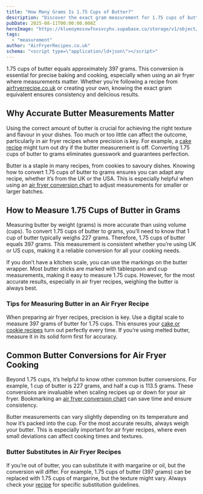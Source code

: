 ```yaml
---
title: "How Many Grams Is 1.75 Cups of Butter?"
description: "Discover the exact gram measurement for 1.75 cups of butter with our simple conversion guide. Perfect for baking and air fryer recipes."
pubDate: 2025-08-11T00:00:00.000Z
heroImage: "https://klueoymssxwfnxsvcyhv.supabase.co/storage/v1/object/public/md/how-many-grams-is-175-cups-of-butter-dd98bd04.webp"
tags:
  - "measurement"
author: "AirFryerRecipes.co.uk"
schema: "<script type=\"application/ld+json\"></script>"
---
```


<p>1.75 cups of butter equals approximately 397 grams. This conversion is essential for precise baking and cooking, especially when using an air fryer where measurements matter. Whether you’re following a recipe from <a href=https://www.airfryerrecipe.co.uk>airfryerrecipe.co.uk</a> or creating your own, knowing the exact gram equivalent ensures consistency and delicious results.</p>

<h2>Why Accurate Butter Measurements Matter</h2>
<p>Using the correct amount of butter is crucial for achieving the right texture and flavour in your dishes. Too much or too little can affect the outcome, particularly in air fryer recipes where precision is key. For example, a <a href=https://www.airfryerrecipe.co.uk/recipes>cake recipe</a> might turn out dry if the butter measurement is off. Converting 1.75 cups of butter to grams eliminates guesswork and guarantees perfection.</p>
<p>Butter is a staple in many recipes, from cookies to savoury dishes. Knowing how to convert 1.75 cups of butter to grams ensures you can adapt any recipe, whether it’s from the UK or the USA. This is especially helpful when using an <a href=https://www.airfryerrecipe.co.uk/air-fryer-conversion-chart>air fryer conversion chart</a> to adjust measurements for smaller or larger batches.</p>

<h2>How to Measure 1.75 Cups of Butter in Grams</h2>
<p>Measuring butter by weight (grams) is more accurate than using volume (cups). To convert 1.75 cups of butter to grams, you’ll need to know that 1 cup of butter typically weighs 227 grams. Therefore, 1.75 cups of butter equals 397 grams. This measurement is consistent whether you’re using UK or US cups, making it a reliable conversion for all your cooking needs.</p>
<p>If you don’t have a kitchen scale, you can use the markings on the butter wrapper. Most butter sticks are marked with tablespoon and cup measurements, making it easy to measure 1.75 cups. However, for the most accurate results, especially in air fryer recipes, weighing the butter is always best.</p>

<h3>Tips for Measuring Butter in an Air Fryer Recipe</h3>
<p>When preparing air fryer recipes, precision is key. Use a digital scale to measure 397 grams of butter for 1.75 cups. This ensures your <a href=https://www.airfryerrecipe.co.uk/recipe-category/cakes>cake or cookie recipes</a> turn out perfectly every time. If you’re using melted butter, measure it in its solid form first for accuracy.</p>

<h2>Common Butter Conversions for Air Fryer Cooking</h2>
<p>Beyond 1.75 cups, it’s helpful to know other common butter conversions. For example, 1 cup of butter is 227 grams, and half a cup is 113.5 grams. These conversions are invaluable when scaling recipes up or down for your air fryer. Bookmarking an <a href=https://www.airfryerrecipe.co.uk/air-fryer-conversion-chart>air fryer conversion chart</a> can save time and ensure consistency.</p>
<p>Butter measurements can vary slightly depending on its temperature and how it’s packed into the cup. For the most accurate results, always weigh your butter. This is especially important for air fryer recipes, where even small deviations can affect cooking times and textures.</p>

<h3>Butter Substitutes in Air Fryer Recipes</h3>
<p>If you’re out of butter, you can substitute it with margarine or oil, but the conversion will differ. For example, 1.75 cups of butter (397 grams) can be replaced with 1.75 cups of margarine, but the texture might vary. Always check your <a href=https://www.airfryerrecipe.co.uk/recipes>recipe</a> for specific substitution guidelines.</p>